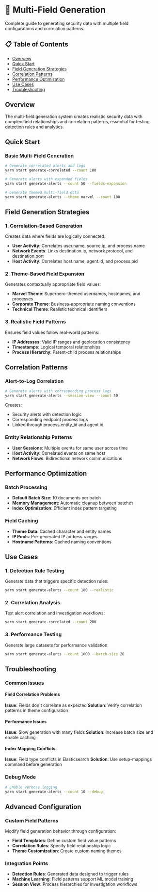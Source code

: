 # 🔄 Multi-Field Generation

Complete guide to generating security data with multiple field configurations and correlation patterns.

## 📋 Table of Contents

- [Overview](#overview)
- [Quick Start](#quick-start)
- [Field Generation Strategies](#field-generation-strategies)
- [Correlation Patterns](#correlation-patterns)
- [Performance Optimization](#performance-optimization)
- [Use Cases](#use-cases)
- [Troubleshooting](#troubleshooting)

## Overview

The multi-field generation system creates realistic security data with complex field relationships and correlation patterns, essential for testing detection rules and analytics.

## Quick Start

### Basic Multi-Field Generation
```bash
# Generate correlated alerts and logs
yarn start generate-correlated --count 100

# Generate alerts with expanded fields
yarn start generate-alerts --count 50 --fields-expansion

# Generate themed multi-field data
yarn start generate-alerts --theme marvel --count 100
```

## Field Generation Strategies

### 1. **Correlation-Based Generation**
Creates data where fields are logically connected:
- **User Activity**: Correlates user.name, source.ip, and process.name
- **Network Events**: Links destination.ip, network.protocol, and destination.port
- **Host Activity**: Correlates host.name, agent.id, and process.pid

### 2. **Theme-Based Field Expansion**
Generates contextually appropriate field values:
- **Marvel Theme**: Superhero-themed usernames, hostnames, and processes
- **Corporate Theme**: Business-appropriate naming conventions
- **Technical Theme**: Realistic technical identifiers

### 3. **Realistic Field Patterns**
Ensures field values follow real-world patterns:
- **IP Addresses**: Valid IP ranges and geolocation consistency
- **Timestamps**: Logical temporal relationships
- **Process Hierarchy**: Parent-child process relationships

## Correlation Patterns

### Alert-to-Log Correlation
```bash
# Generate alerts with corresponding process logs
yarn start generate-alerts --session-view --count 50
```

Creates:
- Security alerts with detection logic
- Corresponding endpoint process logs
- Linked through process.entity_id and agent.id

### Entity Relationship Patterns
- **User Sessions**: Multiple events for same user across time
- **Host Activity**: Correlated events on same host
- **Network Flows**: Bidirectional network communications

## Performance Optimization

### Batch Processing
- **Default Batch Size**: 10 documents per batch
- **Memory Management**: Automatic cleanup between batches
- **Index Optimization**: Efficient index pattern targeting

### Field Caching
- **Theme Data**: Cached character and entity names
- **IP Pools**: Pre-generated IP address ranges
- **Hostname Patterns**: Cached naming conventions

## Use Cases

### 1. **Detection Rule Testing**
Generate data that triggers specific detection rules:
```bash
yarn start generate-alerts --count 100 --realistic
```

### 2. **Correlation Analysis**
Test alert correlation and investigation workflows:
```bash
yarn start generate-correlated --count 200
```

### 3. **Performance Testing**
Generate large datasets for performance validation:
```bash
yarn start generate-alerts --count 1000 --batch-size 20
```

## Troubleshooting

### Common Issues

#### Field Correlation Problems
**Issue**: Fields don't correlate as expected
**Solution**: Verify correlation patterns in theme configuration

#### Performance Issues
**Issue**: Slow generation with many fields
**Solution**: Increase batch size and enable caching

#### Index Mapping Conflicts
**Issue**: Field type conflicts in Elasticsearch
**Solution**: Use setup-mappings command before generation

### Debug Mode
```bash
# Enable verbose logging
yarn start generate-alerts --count 10 --debug
```

## Advanced Configuration

### Custom Field Patterns
Modify field generation behavior through configuration:
- **Field Templates**: Define custom field value patterns
- **Correlation Rules**: Specify field relationship logic
- **Theme Customization**: Create custom naming themes

### Integration Points
- **Detection Rules**: Generated data designed to trigger rules
- **Machine Learning**: Field patterns support ML model training
- **Session View**: Process hierarchies for investigation workflows